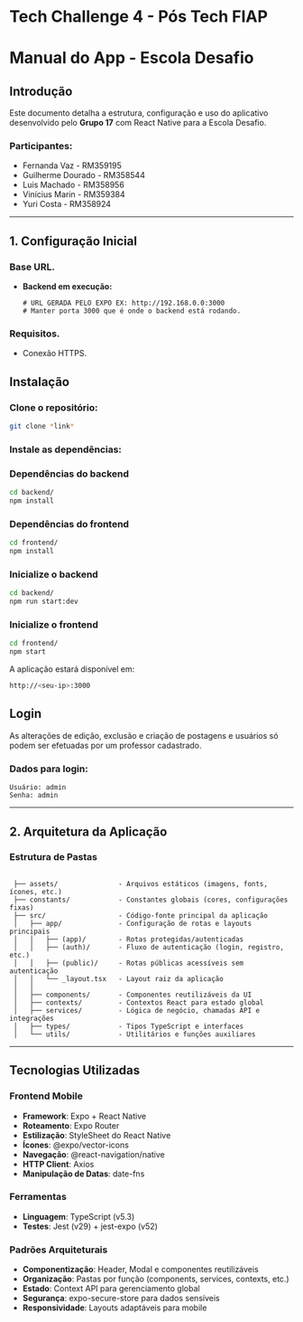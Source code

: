 # Tech Challenge 4 - Pós Tech FIAP

# Manual do App - Escola Desafio

## Introdução

Este documento detalha a estrutura, configuração e uso do aplicativo desenvolvido pelo **Grupo 17** com React Native para a Escola Desafio.

### Participantes:

- Fernanda Vaz - RM359195
- Guilherme Dourado - RM358544
- Luis Machado - RM358956
- Vinícius Marin - RM359384
- Yuri Costa - RM358924

---

## 1. Configuração Inicial

### Base URL.

- **Backend em execução:**
  ```
  # URL GERADA PELO EXPO EX: http://192.168.0.0:3000
  # Manter porta 3000 que é onde o backend está rodando.
  ```

### Requisitos.

- Conexão HTTPS.

## Instalação

### Clone o repositório:

```bash
git clone *link*
```

### Instale as dependências:

### Dependências do backend

```bash
cd backend/
npm install
```

### Dependências do frontend

```bash
cd frontend/
npm install
```

### Inicialize o backend

```bash
cd backend/
npm run start:dev
```

### Inicialize o frontend

```bash
cd frontend/
npm start
```

A aplicação estará disponível em:

```bash
http://<seu-ip>:3000
```

## Login

As alterações de edição, exclusão e criação de postagens e usuários só podem ser efetuadas por um professor cadastrado.

### Dados para login:

```
Usuário: admin
Senha: admin
```

---

## 2. Arquitetura da Aplicação

### Estrutura de Pastas

```plaintext

 ├── assets/               - Arquivos estáticos (imagens, fonts, ícones, etc.)
 ├── constants/            - Constantes globais (cores, configurações fixas)
 ├── src/                  - Código-fonte principal da aplicação
 │   ├── app/              - Configuração de rotas e layouts principais
 │   │   ├── (app)/        - Rotas protegidas/autenticadas
 │   │   ├── (auth)/       - Fluxo de autenticação (login, registro, etc.)
 │   │   ├── (public)/     - Rotas públicas acessíveis sem autenticação
 │   │   └── _layout.tsx   - Layout raiz da aplicação
 │   │
 │   ├── components/       - Componentes reutilizáveis da UI
 │   ├── contexts/         - Contextos React para estado global
 │   ├── services/         - Lógica de negócio, chamadas API e integrações
 │   ├── types/            - Tipos TypeScript e interfaces
 │   └── utils/            - Utilitários e funções auxiliares

```

---

## Tecnologias Utilizadas

### Frontend Mobile

- **Framework**: Expo + React Native
- **Roteamento**: Expo Router
- **Estilização**: StyleSheet do React Native
- **Ícones**: @expo/vector-icons
- **Navegação**: @react-navigation/native
- **HTTP Client**: Axios
- **Manipulação de Datas**: date-fns

### Ferramentas

- **Linguagem**: TypeScript (v5.3)
- **Testes**: Jest (v29) + jest-expo (v52)

### Padrões Arquiteturais

- **Componentização**: Header, Modal e componentes reutilizáveis
- **Organização**: Pastas por função (components, services, contexts, etc.)
- **Estado**: Context API para gerenciamento global
- **Segurança**: expo-secure-store para dados sensíveis
- **Responsividade**: Layouts adaptáveis para mobile

